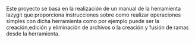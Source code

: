 Este proyecto se basa en la realización de un manual de la herramienta lazygit que proporciona instrucciones sobre como realizar operaciones simples con dicha herramienta
como por ejemplo puede ser la creación,edición y eliminación de archivos o la creación y fusión de ramas desde la herramienta.

